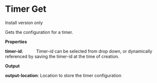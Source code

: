 # Timer Get

Install version only

Gets the configuration for a timer.

 **Properties**
 

**timer-id**:           Timer-id can be selected from drop down, or dynamically referenced by saving the timer-id at the time of creation.

 **Output**
 

**output-location**: Location to store the timer configuration